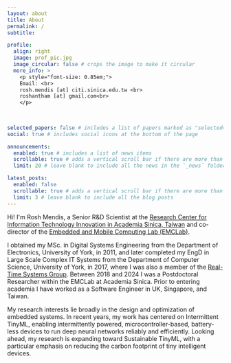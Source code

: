 ```yaml
---
layout: about
title: About
permalink: /
subtitle: 

profile:
  align: right
  image: prof_pic.jpg
  image_circular: false # crops the image to make it circular
  more_info: >
    <p style="font-size: 0.85em;">
    Email: <br>
    rosh.mendis [at] citi.sinica.edu.tw <br>
    roshantham [at] gmail.com<br>
    </p>
    
    

selected_papers: false # includes a list of papers marked as "selected={true}"
social: true # includes social icons at the bottom of the page

announcements:
  enabled: true # includes a list of news items
  scrollable: true # adds a vertical scroll bar if there are more than 3 news items
  limit: 20 # leave blank to include all the news in the `_news` folder

latest_posts:
  enabled: false
  scrollable: true # adds a vertical scroll bar if there are more than 3 new posts items
  limit: 3 # leave blank to include all the blog posts
---
```


Hi! I'm Rosh Mendis, a Senior R&D Scientist at the [Research Center for Information Technology Innovation in Academia Sinica, Taiwan](https://www.citi.sinica.edu.tw) and co-director of the [Embedded and Mobile Computing Lab (EMCLab)](https://emclab.citi.sinica.edu.tw/). 

I obtained my MSc. in Digital Systems Engineering from the Department of Electronics, University of York, in 2011, and later completed my EngD in Large Scale Complex IT Systems from the Department of Computer Science, University of York, in 2017, where I was also a member of the [Real-Time Systems Group](https://www.york.ac.uk/computer-science/research/groups/real-time-distributed-systems/).
Between 2018 and 2024 I was a Postdoctoral Researcher within the EMCLab at Academia Sinica. Prior to entering academia I have worked as a Software Engineer in UK, Singapore, and Taiwan.

My research interests lie broadly in the design and optimization of embedded systems.
In recent years, my work has centered on Intermittent TinyML, enabling intermittently powered, microcontroller-based, battery-less devices to run deep neural networks reliably and efficiently. 
Looking ahead, my research is expanding toward Sustainable TinyML, with a particular emphasis on reducing the carbon footprint of tiny intelligent devices.
